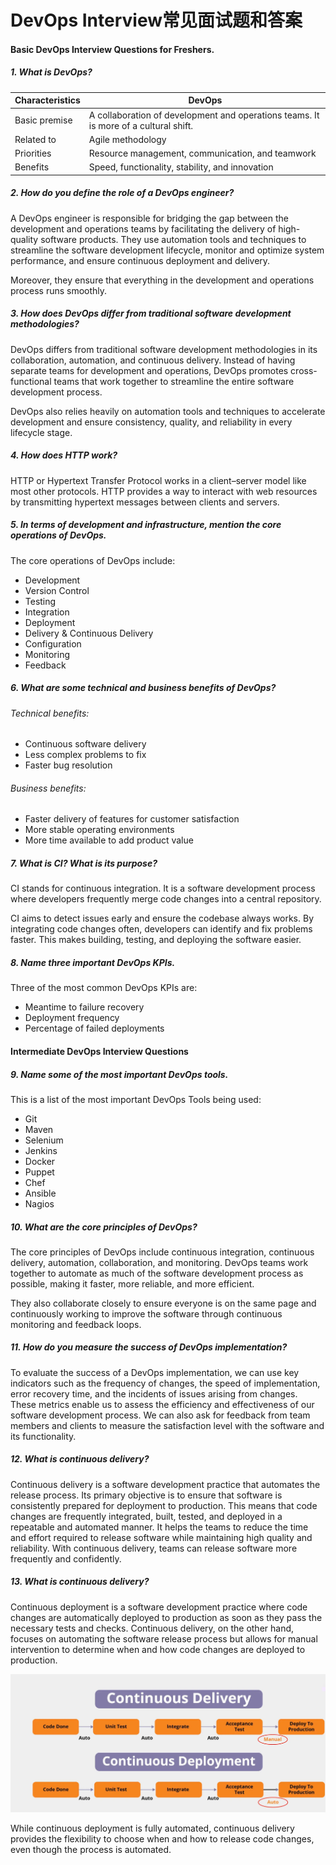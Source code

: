 
# DevOps Interview常见面试题和答案

#### Basic DevOps Interview Questions for Freshers.

##### 1. What is DevOps?
   
| Characteristics | DevOps |
| ---| --- |
| Basic premise  | A collaboration of development and operations teams. It is more of a cultural shift.  |
| Related to     | Agile methodology                                                                     |
| Priorities     | Resource management, communication, and teamwork                                      |
| Benefits       | Speed, functionality, stability, and innovation                                       |

##### 2. How do you define the role of a DevOps engineer?

A DevOps engineer is responsible for bridging the gap between the development and operations teams by facilitating the delivery of high-quality software products. They use automation tools and techniques to streamline the software development lifecycle, monitor and optimize system performance, and ensure continuous deployment and delivery.

Moreover, they ensure that everything in the development and operations process runs smoothly.

##### 3. How does DevOps differ from traditional software development methodologies?

DevOps differs from traditional software development methodologies in its collaboration, automation, and continuous delivery. Instead of having separate teams for development and operations, DevOps promotes cross-functional teams that work together to streamline the entire software development process.

DevOps also relies heavily on automation tools and techniques to accelerate development and ensure consistency, quality, and reliability in every lifecycle stage.

##### 4. How does HTTP work?

HTTP or Hypertext Transfer Protocol works in a client–server model like most other protocols. HTTP provides a way to interact with web resources by transmitting hypertext messages between clients and servers.

##### 5. In terms of development and infrastructure, mention the core operations of DevOps.

The core operations of DevOps include:
* Development
* Version Control
* Testing
* Integration
* Deployment
* Delivery & Continuous Delivery
* Configuration
* Monitoring
* Feedback

##### 6. What are some technical and business benefits of DevOps?

###### Technical benefits:
* Continuous software delivery
* Less complex problems to fix
* Faster bug resolution

###### Business benefits:
* Faster delivery of features for customer satisfaction
* More stable operating environments
* More time available to add product value

##### 7. What is CI? What is its purpose?

CI stands for continuous integration. It is a software development process where developers frequently merge code changes into a central repository.

CI aims to detect issues early and ensure the codebase always works. By integrating code changes often, developers can identify and fix problems faster. This makes building, testing, and deploying the software easier.


##### 8. Name three important DevOps KPIs.

Three of the most common DevOps KPIs are:
* Meantime to failure recovery
* Deployment frequency
* Percentage of failed deployments

#### Intermediate DevOps Interview Questions

##### 9. Name some of the most important DevOps tools.

This is a list of the most important DevOps Tools being used:
* Git
* Maven
* Selenium
* Jenkins
* Docker
* Puppet
* Chef
* Ansible
* Nagios

##### 10. What are the core principles of DevOps?

The core principles of DevOps include continuous integration, continuous delivery, automation, collaboration, and monitoring. DevOps teams work together to automate as much of the software development process as possible, making it faster, more reliable, and more efficient.

They also collaborate closely to ensure everyone is on the same page and continuously working to improve the software through continuous monitoring and feedback loops.

##### 11. How do you measure the success of DevOps implementation?

To evaluate the success of a DevOps implementation, we can use key indicators such as the frequency of changes, the speed of implementation, error recovery time, and the incidents of issues arising from changes. These metrics enable us to assess the efficiency and effectiveness of our software development process. We can also ask for feedback from team members and clients to measure the satisfaction level with the software and its functionality.

##### 12. What is continuous delivery?

Continuous delivery is a software development practice that automates the release process. Its primary objective is to ensure that software is consistently prepared for deployment to production. This means that code changes are frequently integrated, built, tested, and deployed in a repeatable and automated manner. It helps the teams to reduce the time and effort required to release software while maintaining high quality and reliability. With continuous delivery, teams can release software more frequently and confidently.

##### 13. What is continuous delivery?

Continuous deployment is a software development practice where code changes are automatically deployed to production as soon as they pass the necessary tests and checks. Continuous delivery, on the other hand, focuses on automating the software release process but allows for manual intervention to determine when and how code changes are deployed to production.

![Example Image](images/image1.png)

While continuous deployment is fully automated, continuous delivery provides the flexibility to choose when and how to release code changes, even though the process is automated.